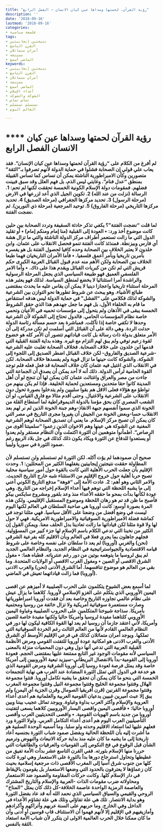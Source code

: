 ```yaml
---
title: "رؤية القرآن، لحمتها وسداها عين كيان الانسان – الفصل الرابع"
description: ''
date: '2018-09-16'
lastmod: '2018-09-16'
categories:
- فلسفة سياسية
tags:
- نتيجتين إيجابيتين
- القرن التاسع
- أمران متماثلان
- ممتنعة
- الماضي أسمع
keywords:
- نتيجتين إيجابيتين
- القرن التاسع
- أمران متماثلان
- ممتنعة
- الماضي أسمع
- أعداء الإسلام
- الشوكة والشوكة
- تساس تساس
- تستسلم تستسلم
- العالم اليوم

---
```

# **** **رؤية القرآن لحمتها وسداها عين كيان الانسان الفصل الرابع**

### لم أفرغ من الكلام على “رؤية القرآن لحمتها وسداها عين كيان الإنسان”. فقد يعاب علي قولي إن الصحابة فشلوا في حماية الدولة لأنهم تصرفوا بـ”الثقة” متصورين وكأن الامبراطورية الناشئة يمكن أن تساس كما تساس القبيلة بمنطق “عدل فنام”. وغايتي ليس الذم، بل فهم العلل وقد سبق فبينت فضلهم. فمقومات دولة الإسلام الكونية الخمسة تحققت لكنها لم تحم: 1. الرسالة (نزلت من عند الله) 2. تكوين الجيل الذي أعد لزرعها في الارض (مرحلة الرسول) 3. تحديد مركزها الجغرافي (مرحلة الصديق) 4. تحديد مركزها التاريخي (مرحلة الفاروق) 5. توحيد المرجعية (مرحلة ذي النورين). ثم نضجت الفتنة.

### لما قلت “نضجت الفتنة”؟ يكفي تذكر حادثة السقيفة وتردد الصحابة بين حلين كانت موضوع أخذ ورد: • العودة إلى القبلية (منا إمام ومنكم إمام) • أو تقليد الدول التي ما زالت تستعمر أطراف مركز الدولة الناشئة والتي ما تزال هشة أي فارس وبيزنطة. فمنذئذ كانت الفتنة تنمو فحصل الانقلاب على عثمان. وابن خلدون لا يعتبر الخلاف بين الصحابة وحده كافيا لحصول الفتنة بل هو يفسره بأمرين تاريخيا وبأمر أعمق فلسفيا. • فأما الأمران التاريخيان فهما طبعا الخلاف بين الصحابة ولكن الأهم منه عدم قبول القبائل العربية الكبرى حكم قريش التي لم تكن من كبريات القبائل ويقدم هذا على ذاك. • وأما الامر الفلسفي العميق فهو طبيعة السياسي الذي يجعل المرحلة الرسولية والراشدة أمرا استثنائيا لا يخضع لمنطق السياسة. لذلك فهو يعتبر هذه المرحلة استثناء تاريخيا واعجازا دينيا لا يمكن أن يقاس عليه ما يحدث بمقتضى طبائع الأشياء. وهو يبحث عن شروط تطورها نحو التوازن بين الشرعية والشوكة لذلك فكلامي على “الفشل” في حماية الدولة ليس هدفه استنقاص ما قام به الخلفاء الأول، بل فهم ما جعل جهدهم هذا الذي حقق الشروط الخمسة يبقى في الأذهان ولم يتحول إلى مؤسسات تحميه في الأعيان وتحمي خاصة نظام المؤسسات الحامي. فالدول تحتاج إلى الشوكة لأن الشرعية وحدها لا تكفي خاصة إذا تآكلت. فمباشرة بعد حسم مسألة رئاسة الدولة حدثت الردة. وهي دالة على أن القبائل التي أسلمت لم تكن مدركة إلى أن الأمر متعلق بدولة ذات رسالة بل كانت قياداتهم تتصور أن الأمر كله هو خضوع لقوة زعيم توفي ولم يبق لهم التزام مع غيره. وهذه بداية الفتنة القبلية التي قدمها ابن خلدون على خلاف الصحابة. فخلاف الصحابة تغلبت عليه الشرعية -شرعية الصديق والفاروق- لكن خلاف القبائل اضطر الصديق إلى اللجوء إلى الشوكة. والشوكة كانت حينها ما تزال قوية ولم يفسدها خلاف الصحابة. لكن في الانقلاب الذي اغتيل فيه عثمان كان خلاف الصحابة قد فعل فعله فلم توجد القوة الحامية لرأس الدولة. ذلك أنه لا أحد يمكن أن يصدق أن الجماعة التي جاءت من مصر والعراق واغتالت عثمان كان يمكن لها أن تنجح لو أن أهل المدينة كانوا حقا متحدين ومستعدين لحماية الخليفة. فإذا لم يكن بينهم من تواطؤ مع هؤلاء فعلى الاقل هم بقوا سلبيين ولم يتدخلوا بصورة تحول دون الانقلاب على الشرعية والاغتيال. وحتى أقدم مثالا مع فارق القياس، لو أن الشعب المصري كان بحق مؤمنا بالدولة الديموقراطية لما أستطاع القلة من الخونة الذي سموا أنفسهم جبهة الانقاذ-وهم جبنة الخونة الذين لم نر لهم بعد الانقلاب حسا-وبعض الخونة من الجيش أن يغيروا مجرى التاريخ في مصر التي كان يمكن أن تصبح مركز الإسلام. ما يعني أن تصديق الصحابة لوهم الشرعية المغنية عن الشوكة هي عينها وهم الاخوان الذين زعموا “سلميتنا أقوى من الرصاص”. اطمأنوا متوهمين أن الثورة اكتملت وأن النظام مستقر ولم يعدوا أو يستعدوا للدفاع عن الثورة ويكاد يكون ذلك كذلك في جل بلاد الربيع رغم صمود الثورة في سوريا وليبيا.

### صحيح أن صمودهما لم يؤت أكله. لكن الثورة لم تستسلم ولن تستسلم لأن المطاولة حققت نتيجتين إيجابيتين يغفلهما الكثير من المحللين: 1. وحدت الإقليم بأن جعلت الحرب الأهلية التي كانت بالقوة حول أمور سياسية محلية تصبح حربا أهلية حول خروج الإقليم من الاستثناء شبه خارج التاريخ الحديث. والامر الثاني وهو أهم: 2. عادت الأمة إلى “فوهة” مدفع التاريخ الكوني أعني إلى ما يشبه اللحظة التي توهم فيها أعداء الإسلام إخراجه من التاريخ. وهي عودة لكأنها بدأت بمحو ما حققه الأعداء منذ وعد بلفور ومشروع سايكس بيكو فأصبح ما ظن قد تم هو رهان اللحظة وموضوع المستقبل الإقليمي. ولكن هذه المرة بصورة أوسع: كانت أوروبا هي صاحبة السلطان في العالم لكنها اليوم ليست في وضع أفضل من وضعنا على الأقل سياسيا. فهي مثلنا توجد في كماشة فضلة الامبراطورية السوفياتية والامبراطورية الامريكية. فهي لا حول لها ولا قوة مثلنا لكن قياداتها ما زالت تعادينا بدل الحلف معنا. ويمكن القول إن الكثير من نخبنا التي تدعي الكلام باسم الإسلام لها جزء كبير من المسؤولية. فجلهم جاهلون بما يجري فعلا في العالم وبأن الاقليم كله بفرعية الشرقي (نحن) والغربي (أوروبا) لم يعد ذا سلطان على نفسه وخاصة على شروط قيامه الاقتصادية والجيواستراتيجية في النظام الجديد. والنظام العالمي الجديد لم يبق لروسيا ما يتوهمه بوتين من دور رغم عنترياته. قطباه هما: • مغول الشرق الاقصى أو الصين • ومغول الغرب الاقصى أو الولايات المتحدة. وما بقي من العالم هو موضوع تنافسهما. أما الشرق الأدنى (نحن) والغرب الادنى (أوروبا) فما زالت قياداتهما تعيش في الماضي.

### لما أسمع بعض الشيوخ يتكلمون على الحرب الصليبية لا أميزهم عن اقصى اليمين الأوروبي الذي يتكلم على الغزو الإسلامي لأوروبا. كلاهما ما يزال عيش على نظام عالمي تجاوزه التاريخ وخاصة بعد أن فقدت أوروبا امبراطورياتها وصارت مستعمرة سوفياتية أمريكية ولا تزال خائفة من روسيا ومحتمية بأمريكا. سذاجة شيوخنا المتكلمين على الحروب الصليبية وغباوة اليمين الأوروبي كلتاهما مفيدة لروسيا وأمريكا حاليا ولكنها مفيدة خاصة للصين وأمريكا، لأني اعتقد جازما أن روسيا لم يعد لها القوة الكافية ليكون لها دور في النظام العالمي القادم لأنها من العالم الثالث رغم الخردة السوفياتية التي تملكها. ويوجد أمران متماثلان كذلك في فرعي الإقليم الأوسط أي الشرق الأدنى والغرب الادنى هو امكانية عودة أوروبا للتفتت القومي ومرض الأنظمة القبلية العربية التي تدعي أنها دول وهي دون المحميات منزلة بالمعنى السياسي لأنه مقومات الوجود غير التابع ممتنعة عليها بمقتضى الحجم. فعودة أوروبا إلى القومية-بدأ بالانفصال البريطاني-سيزيد تبعية الأوروبيين إلى أمريكا خاصة وقد يمثل فرصة لعودة روسيا إلى أوروبا الشرقية ومرض القومية الذي هو خدعة في الدول التي تمثل الثورة المضادة عند العرب هي نهاية التجمعات الخمسة التي بنحو ما كان يمكن أن تحقق ما يشبه تكامل أوروبا. فتتوا مجموعة الهلال وفتتوا مجموعة الخليج وفتتوا مجموعة النيل وفتتوا مجموعة المغرب وفتتوا مجموعة القرنين (قرن أفريقيا الصومال وقرن الجزية أي اليمن) ولم يبق إلا عبث أميرين غبيين يدعيان القومية العربية والعلمانية هم أعدى أعداء العروبة والإسلام وأكثر العرب بداوة وغباوة. ويوجد تماثل عجيب بيننا وبين أوروبا حاليا: • فأقصى اليمين واقصى اليسار الأوروبيين كلاهما يسعى لتفتيت أوروبا من جديد باسم الهويات القومية. • واقصى التحديثيين العرب وأقصى التأصيليين العرب اليوم هم أعدى أعداء التكامل العربي. ولولا الثورة ورد فعلهم عليها لما استعاد الاقليم وحدته ولو سلبا. وما أسميه الوحدة السلبية هو ما أشرت إليه بأن اللحظة الحالية وبفضل صمود شباب الثورة بجنسيه أعاد تاريخنا إلى ما يشبه ما كان عليه منذ بداية حركة الانبعاث والنهوض وترميم الشأن قبل الوقوع في فخ النكوص إلى القوميات والعرقيات والطائفيات التي حررنا منها الإسلام بثورته. ففي القرن التاسع عشر بدأت الأمة تفيق من غطيطها وتحاول استرجاع دورها بدأ بالثورة على الاستعمار وهي ثورة كانت كلها من جنوب شرق آسيا إلى المغرب الأقصى ذات مرجعية إسلامية بحيث كان زعماؤها لا يعترفون بالحدود التي وضعها الاستعمار بل يقومون بالإيقاظ في دار الإسلام كلها. وكانت حركات المقاومة والصمود ضد الاستعمار ومحاولاته ضرب مقومات الذات -العربية والإسلام والتاريخ المشترك والعاصمة الرمزية الواحدة عاصمة الخلافة-كل ذلك كان يمثل “المناخ” الروحي والقيمي والسياق السياسي الذي نحمد الله أنه قد عاد بفضل الثورة وهو بداية الانتصار. تلك هي علة تفاؤلي وتلك هي علة تشاؤم الأعداء في الداخل وفي الخارج. وما حربهم على السنة عربهم وأتراكهم وأكرادهم وأمازيغيهم في الإقليم إلا لأنهم فهموا أن الاستئناف قاب قوسين أو أدنى وأن ما كان ممكنا خلال الحرب العالمية الاولى لن يتكرر لأن شباب الأمة استعاد الثقة بالنفس.

###